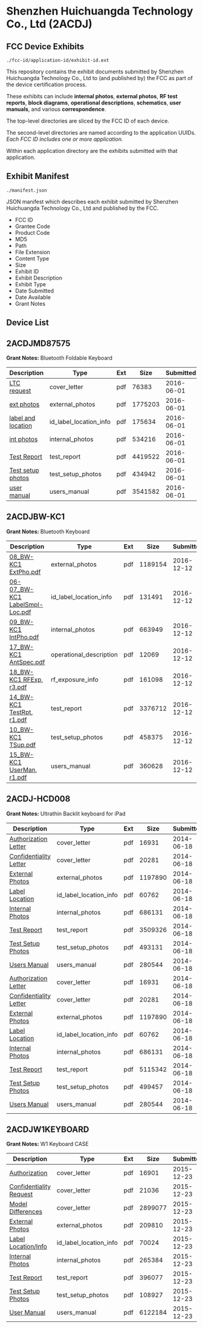 # Shenzhen Huichuangda Technology Co., Ltd (2ACDJ)
## FCC Device Exhibits

```
./fcc-id/application-id/exhibit-id.ext
```

This repository contains the exhibit documents submitted by Shenzhen Huichuangda Technology Co., Ltd to (and published by) the FCC as part of the device certification process.

These exhibits can include **internal photos**, **external photos**, **RF test reports**, **block diagrams**, **operational descriptions**, **schematics**, **user manuals**, and various **correspondence**.

The top-level directories are sliced by the FCC ID of each device.

The second-level directories are named according to the application UUIDs. *Each FCC ID includes one or more application.*

Within each application directory are the exhibits submitted with that application. 

## Exhibit Manifest

```
./manifest.json
```

JSON manifest which describes each exhibit submitted by Shenzhen Huichuangda Technology Co., Ltd and published by the FCC.

- FCC ID
- Grantee Code
- Product Code
- MD5
- Path
- File Extension
- Content Type
- Size
- Exhibit ID
- Exhibit Description
- Exhibit Type
- Date Submitted
- Date Available
- Grant Notes

## Device List
## 2ACDJMD87575
**Grant Notes:** Bluetooth Foldable Keyboard

| Description | Type | Ext | Size | Submitted | Available |
| ----------- | ---- | --- | ---- | --------- | --------- |
| [LTC request](2ACDJMD87575/84a3bc84b9711694d5d55e2f8c5f3515/3012390.pdf) | cover_letter | pdf | 76383 | 2016-06-01 | 2016-06-01 |
| [ext photos](2ACDJMD87575/84a3bc84b9711694d5d55e2f8c5f3515/3012391.pdf) | external_photos | pdf | 1775203 | 2016-06-01 | 2016-06-01 |
| [label and location](2ACDJMD87575/84a3bc84b9711694d5d55e2f8c5f3515/3012392.pdf) | id_label_location_info | pdf | 175634 | 2016-06-01 | 2016-06-01 |
| [int photos](2ACDJMD87575/84a3bc84b9711694d5d55e2f8c5f3515/3012393.pdf) | internal_photos | pdf | 534216 | 2016-06-01 | 2016-06-01 |
| [Test Report](2ACDJMD87575/84a3bc84b9711694d5d55e2f8c5f3515/3012389.pdf) | test_report | pdf | 4419522 | 2016-06-01 | 2016-06-01 |
| [Test setup photos](2ACDJMD87575/84a3bc84b9711694d5d55e2f8c5f3515/3012394.pdf) | test_setup_photos | pdf | 434942 | 2016-06-01 | 2016-06-01 |
| [user manual](2ACDJMD87575/84a3bc84b9711694d5d55e2f8c5f3515/3012395.pdf) | users_manual | pdf | 3541582 | 2016-06-01 | 2016-06-01 |
## 2ACDJBW-KC1
**Grant Notes:** Bluetooth Keyboard

| Description | Type | Ext | Size | Submitted | Available |
| ----------- | ---- | --- | ---- | --------- | --------- |
| [08_BW-KC1 ExtPho.pdf](2ACDJBW-KC1/c0d72ae94797c785da1049d5bba45701/3224672.pdf) | external_photos | pdf | 1189154 | 2016-12-12 | 2016-12-12 |
| [06-07_BW-KC1 LabelSmpl-Loc.pdf](2ACDJBW-KC1/c0d72ae94797c785da1049d5bba45701/3224671.pdf) | id_label_location_info | pdf | 131491 | 2016-12-12 | 2016-12-12 |
| [09_BW-KC1 IntPho.pdf](2ACDJBW-KC1/c0d72ae94797c785da1049d5bba45701/3224673.pdf) | internal_photos | pdf | 663949 | 2016-12-12 | 2016-12-12 |
| [17_BW-KC1 AntSpec.pdf](2ACDJBW-KC1/c0d72ae94797c785da1049d5bba45701/3224681.pdf) | operational_description | pdf | 12069 | 2016-12-12 | 2016-12-12 |
| [18_BW-KC1 RFExp, r3.pdf](2ACDJBW-KC1/c0d72ae94797c785da1049d5bba45701/3224682.pdf) | rf_exposure_info | pdf | 161098 | 2016-12-12 | 2016-12-12 |
| [14_BW-KC1 TestRpt, r1.pdf](2ACDJBW-KC1/c0d72ae94797c785da1049d5bba45701/3224678.pdf) | test_report | pdf | 3376712 | 2016-12-12 | 2016-12-12 |
| [10_BW-KC1 TSup.pdf](2ACDJBW-KC1/c0d72ae94797c785da1049d5bba45701/3224674.pdf) | test_setup_photos | pdf | 458375 | 2016-12-12 | 2016-12-12 |
| [15_BW-KC1 UserMan, r1.pdf](2ACDJBW-KC1/c0d72ae94797c785da1049d5bba45701/3224679.pdf) | users_manual | pdf | 360628 | 2016-12-12 | 2016-12-12 |
## 2ACDJ-HCD008
**Grant Notes:** Ultrathin Backlit keyboard for iPad

| Description | Type | Ext | Size | Submitted | Available |
| ----------- | ---- | --- | ---- | --------- | --------- |
| [Authorization Letter](2ACDJ-HCD008/f672ff86e11dd39e9632db39e49c7104/2298778.pdf) | cover_letter | pdf | 16931 | 2014-06-18 | 2014-06-18 |
| [Confidentiality Letter](2ACDJ-HCD008/f672ff86e11dd39e9632db39e49c7104/2298779.pdf) | cover_letter | pdf | 20281 | 2014-06-18 | 2014-06-18 |
| [External Photos](2ACDJ-HCD008/f672ff86e11dd39e9632db39e49c7104/2298780.pdf) | external_photos | pdf | 1197890 | 2014-06-18 | 2014-06-18 |
| [Label Location](2ACDJ-HCD008/f672ff86e11dd39e9632db39e49c7104/2298782.pdf) | id_label_location_info | pdf | 60762 | 2014-06-18 | 2014-06-18 |
| [Internal Photos](2ACDJ-HCD008/f672ff86e11dd39e9632db39e49c7104/2298781.pdf) | internal_photos | pdf | 686131 | 2014-06-18 | 2014-06-18 |
| [Test Report](2ACDJ-HCD008/f672ff86e11dd39e9632db39e49c7104/2298830.pdf) | test_report | pdf | 3509326 | 2014-06-18 | 2014-06-18 |
| [Test Setup Photos](2ACDJ-HCD008/f672ff86e11dd39e9632db39e49c7104/2298831.pdf) | test_setup_photos | pdf | 493131 | 2014-06-18 | 2014-06-18 |
| [Users Manual](2ACDJ-HCD008/f672ff86e11dd39e9632db39e49c7104/2298785.pdf) | users_manual | pdf | 280544 | 2014-06-18 | 2014-06-18 |
| [Authorization Letter](2ACDJ-HCD008/fa8f8291d818133b4c788dff2a6597b0/2298778.pdf) | cover_letter | pdf | 16931 | 2014-06-18 | 2014-06-18 |
| [Confidentiality Letter](2ACDJ-HCD008/fa8f8291d818133b4c788dff2a6597b0/2298779.pdf) | cover_letter | pdf | 20281 | 2014-06-18 | 2014-06-18 |
| [External Photos](2ACDJ-HCD008/fa8f8291d818133b4c788dff2a6597b0/2298780.pdf) | external_photos | pdf | 1197890 | 2014-06-18 | 2014-06-18 |
| [Label Location](2ACDJ-HCD008/fa8f8291d818133b4c788dff2a6597b0/2298782.pdf) | id_label_location_info | pdf | 60762 | 2014-06-18 | 2014-06-18 |
| [Internal Photos](2ACDJ-HCD008/fa8f8291d818133b4c788dff2a6597b0/2298781.pdf) | internal_photos | pdf | 686131 | 2014-06-18 | 2014-06-18 |
| [Test Report](2ACDJ-HCD008/fa8f8291d818133b4c788dff2a6597b0/2298783.pdf) | test_report | pdf | 5115342 | 2014-06-18 | 2014-06-18 |
| [Test Setup Photos](2ACDJ-HCD008/fa8f8291d818133b4c788dff2a6597b0/2298784.pdf) | test_setup_photos | pdf | 499457 | 2014-06-18 | 2014-06-18 |
| [Users Manual](2ACDJ-HCD008/fa8f8291d818133b4c788dff2a6597b0/2298785.pdf) | users_manual | pdf | 280544 | 2014-06-18 | 2014-06-18 |
## 2ACDJW1KEYBOARD
**Grant Notes:** W1 Keyboard CASE

| Description | Type | Ext | Size | Submitted | Available |
| ----------- | ---- | --- | ---- | --------- | --------- |
| [Authorization](2ACDJW1KEYBOARD/3e52a1a07421f0d85dfd02593d2a835c/2855215.pdf) | cover_letter | pdf | 16901 | 2015-12-23 | 2015-12-23 |
| [Confidentiality Request](2ACDJW1KEYBOARD/3e52a1a07421f0d85dfd02593d2a835c/2855216.pdf) | cover_letter | pdf | 21036 | 2015-12-23 | 2015-12-23 |
| [Model Differences](2ACDJW1KEYBOARD/3e52a1a07421f0d85dfd02593d2a835c/2855217.pdf) | cover_letter | pdf | 2899077 | 2015-12-23 | 2015-12-23 |
| [External Photos](2ACDJW1KEYBOARD/3e52a1a07421f0d85dfd02593d2a835c/2855218.pdf) | external_photos | pdf | 209810 | 2015-12-23 | 2015-12-23 |
| [Label Location/Info](2ACDJW1KEYBOARD/3e52a1a07421f0d85dfd02593d2a835c/2855220.pdf) | id_label_location_info | pdf | 70024 | 2015-12-23 | 2015-12-23 |
| [Internal Photos](2ACDJW1KEYBOARD/3e52a1a07421f0d85dfd02593d2a835c/2855219.pdf) | internal_photos | pdf | 265384 | 2015-12-23 | 2015-12-23 |
| [Test Report](2ACDJW1KEYBOARD/3e52a1a07421f0d85dfd02593d2a835c/2855223.pdf) | test_report | pdf | 396077 | 2015-12-23 | 2015-12-23 |
| [Test Setup Photos](2ACDJW1KEYBOARD/3e52a1a07421f0d85dfd02593d2a835c/2855221.pdf) | test_setup_photos | pdf | 108927 | 2015-12-23 | 2015-12-23 |
| [User Manual](2ACDJW1KEYBOARD/3e52a1a07421f0d85dfd02593d2a835c/2855222.pdf) | users_manual | pdf | 6122184 | 2015-12-23 | 2015-12-23 |

